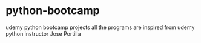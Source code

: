 # python-bootcamp
udemy python bootcamp projects
all the programs are inspired from udemy python instructor Jose Portilla
